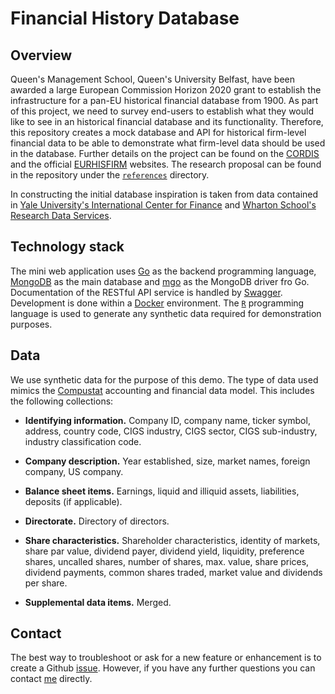 # Financial History Database

## Overview

Queen's Management School, Queen's University Belfast, have been awarded a large European Commission Horizon 2020 grant to establish the infrastructure for a pan-EU historical financial database from 1900. As part of this project, we need to survey end-users to establish what they would like to see in an historical financial database and its functionality. Therefore, this repository creates a mock database and API for historical firm-level financial data to be able to demonstrate what firm-level data should be used in the database. Further details on the project can be found on the [CORDIS](https://www.cordis.europa.eu/project/rcn/212955_en.html) and the official [EURHISFIRM](http://eurhisfirm.ue.wroc.pl/) websites. The research proposal can be found in the repository under the [`references`](./references) directory.

In constructing the initial database inspiration is taken from data contained in [Yale University's International Center for Finance](https://som.yale.edu/faculty-research/our-centers-initiatives/international-center-finance/data/historical-financial) and [Wharton School's Research Data Services](https://wrds-web.wharton.upenn.edu/wrds/).

## Technology stack

The mini web application uses [Go](https://golang.org/) as the backend programming language, [MongoDB](https://www.mongodb.com/) as the main database and [mgo](https://github.com/globalsign/mgo) as the MongoDB driver fro Go. Documentation of the RESTful API service is handled by [Swagger](https://swagger.io/). Development is done within a [Docker](https://www.docker.com/) environment. The [`R`](https://www.r-project.org/) programming language is used to generate any synthetic data required for demonstration purposes.

## Data

We use synthetic data for the purpose of this demo. The type of data used mimics the [Compustat](https://wrds-www.wharton.upenn.edu/demo/) accounting and financial data model. This includes the following collections:

- **Identifying information.** Company ID, company name, ticker symbol, address, country code, CIGS industry, CIGS sector, CIGS sub-industry, industry classification code.

- **Company description.** Year established, size, market names, foreign company, US company.

- **Balance sheet items.** Earnings, liquid and illiquid assets, liabilities, deposits (if applicable).

- **Directorate.** Directory of directors.

- **Share characteristics.** Shareholder characteristics, identity of markets, share par value, dividend payer, dividend yield, liquidity, preference shares, uncalled shares, number of shares, max. value, share prices, dividend payments, common shares traded, market value and dividends per share.

- **Supplemental data items.** Merged.

## Contact

The best way to troubleshoot or ask for a new feature or enhancement is to create a Github [issue](https://github.com/O1sims/FinHisDB/issues). However, if you have any further questions you can contact [me](mailto:sims.owen@gmail.com) directly.
